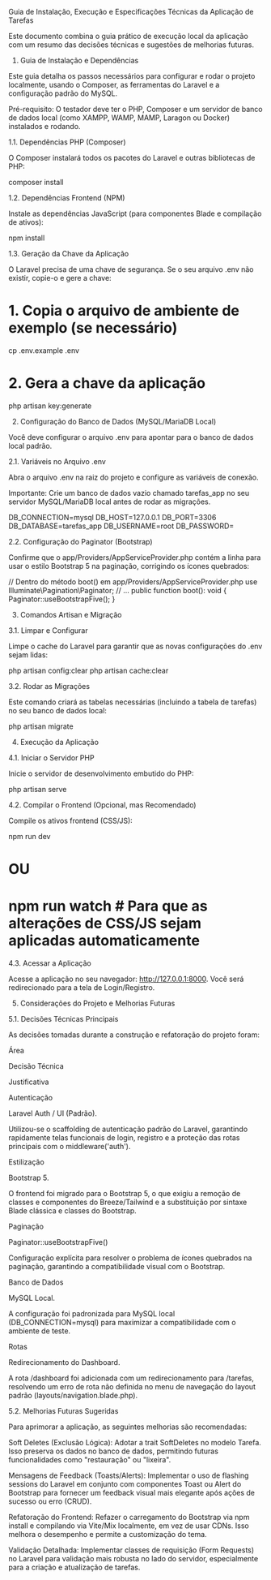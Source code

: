 Guia de Instalação, Execução e Especificações Técnicas da Aplicação de Tarefas

Este documento combina o guia prático de execução local da aplicação com um resumo das decisões técnicas e sugestões de melhorias futuras.

1. Guia de Instalação e Dependências

Este guia detalha os passos necessários para configurar e rodar o projeto localmente, usando o Composer, as ferramentas do Laravel e a configuração padrão do MySQL.

Pré-requisito: O testador deve ter o PHP, Composer e um servidor de banco de dados local (como XAMPP, WAMP, MAMP, Laragon ou Docker) instalados e rodando.

1.1. Dependências PHP (Composer)

O Composer instalará todos os pacotes do Laravel e outras bibliotecas de PHP:

composer install


1.2. Dependências Frontend (NPM)

Instale as dependências JavaScript (para componentes Blade e compilação de ativos):

npm install


1.3. Geração da Chave da Aplicação

O Laravel precisa de uma chave de segurança. Se o seu arquivo .env não existir, copie-o e gere a chave:

# 1. Copia o arquivo de ambiente de exemplo (se necessário)
cp .env.example .env

# 2. Gera a chave da aplicação
php artisan key:generate


2. Configuração do Banco de Dados (MySQL/MariaDB Local)

Você deve configurar o arquivo .env para apontar para o banco de dados local padrão.

2.1. Variáveis no Arquivo .env

Abra o arquivo .env na raiz do projeto e configure as variáveis de conexão.

Importante: Crie um banco de dados vazio chamado tarefas_app no seu servidor MySQL/MariaDB local antes de rodar as migrações.

DB_CONNECTION=mysql
DB_HOST=127.0.0.1
DB_PORT=3306
DB_DATABASE=tarefas_app
DB_USERNAME=root
DB_PASSWORD=


2.2. Configuração do Paginator (Bootstrap)

Confirme que o app/Providers/AppServiceProvider.php contém a linha para usar o estilo Bootstrap 5 na paginação, corrigindo os ícones quebrados:

// Dentro do método boot() em app/Providers/AppServiceProvider.php
use Illuminate\Pagination\Paginator; 
// ...
public function boot(): void
{
    Paginator::useBootstrapFive();
}


3. Comandos Artisan e Migração

3.1. Limpar e Configurar

Limpe o cache do Laravel para garantir que as novas configurações do .env sejam lidas:

php artisan config:clear
php artisan cache:clear


3.2. Rodar as Migrações

Este comando criará as tabelas necessárias (incluindo a tabela de tarefas) no seu banco de dados local:

php artisan migrate


4. Execução da Aplicação

4.1. Iniciar o Servidor PHP

Inicie o servidor de desenvolvimento embutido do PHP:

php artisan serve


4.2. Compilar o Frontend (Opcional, mas Recomendado)

Compile os ativos frontend (CSS/JS):

npm run dev
# OU
# npm run watch # Para que as alterações de CSS/JS sejam aplicadas automaticamente


4.3. Acessar a Aplicação

Acesse a aplicação no seu navegador: http://127.0.0.1:8000. Você será redirecionado para a tela de Login/Registro.

5. Considerações do Projeto e Melhorias Futuras

5.1. Decisões Técnicas Principais

As decisões tomadas durante a construção e refatoração do projeto foram:

Área

Decisão Técnica

Justificativa

Autenticação

Laravel Auth / UI (Padrão).

Utilizou-se o scaffolding de autenticação padrão do Laravel, garantindo rapidamente telas funcionais de login, registro e a proteção das rotas principais com o middleware('auth').

Estilização

Bootstrap 5.

O frontend foi migrado para o Bootstrap 5, o que exigiu a remoção de classes e componentes do Breeze/Tailwind e a substituição por sintaxe Blade clássica e classes do Bootstrap.

Paginação

Paginator::useBootstrapFive()

Configuração explícita para resolver o problema de ícones quebrados na paginação, garantindo a compatibilidade visual com o Bootstrap.

Banco de Dados

MySQL Local.

A configuração foi padronizada para MySQL local (DB_CONNECTION=mysql) para maximizar a compatibilidade com o ambiente de teste.

Rotas

Redirecionamento do Dashboard.

A rota /dashboard foi adicionada com um redirecionamento para /tarefas, resolvendo um erro de rota não definida no menu de navegação do layout padrão (layouts/navigation.blade.php).

5.2. Melhorias Futuras Sugeridas

Para aprimorar a aplicação, as seguintes melhorias são recomendadas:

Soft Deletes (Exclusão Lógica): Adotar a trait SoftDeletes no modelo Tarefa. Isso preserva os dados no banco de dados, permitindo futuras funcionalidades como "restauração" ou "lixeira".

Mensagens de Feedback (Toasts/Alerts): Implementar o uso de flashing sessions do Laravel em conjunto com componentes Toast ou Alert do Bootstrap para fornecer um feedback visual mais elegante após ações de sucesso ou erro (CRUD).

Refatoração do Frontend: Refazer o carregamento do Bootstrap via npm install e compilando via Vite/Mix localmente, em vez de usar CDNs. Isso melhora o desempenho e permite a customização do tema.

Validação Detalhada: Implementar classes de requisição (Form Requests) no Laravel para validação mais robusta no lado do servidor, especialmente para a criação e atualização de tarefas.